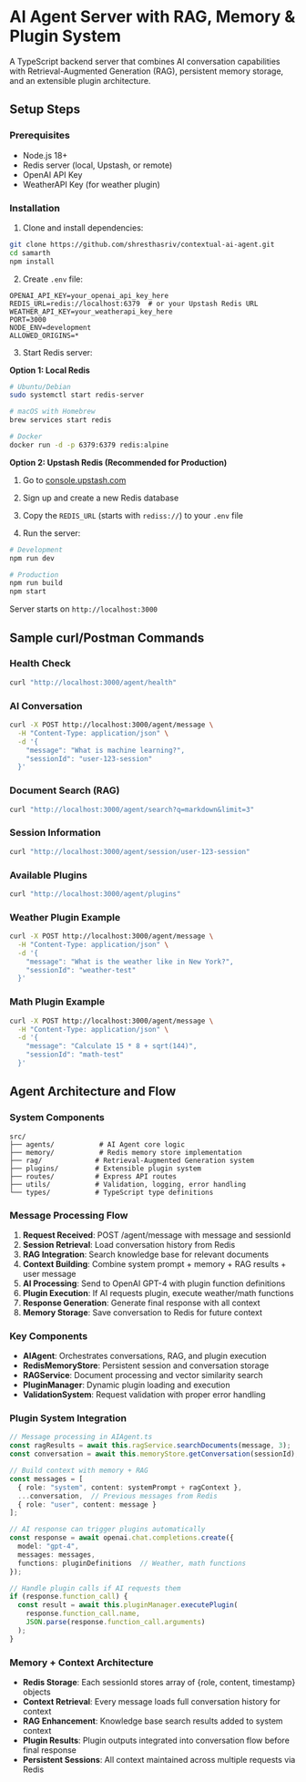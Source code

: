 # AI Agent Server with RAG, Memory & Plugin System

A TypeScript backend server that combines AI conversation capabilities with Retrieval-Augmented Generation (RAG), persistent memory storage, and an extensible plugin architecture.

## Setup Steps

### Prerequisites
- Node.js 18+
- Redis server (local, Upstash, or remote)
- OpenAI API Key
- WeatherAPI Key (for weather plugin)

### Installation

1. Clone and install dependencies:
```bash
git clone https://github.com/shresthasriv/contextual-ai-agent.git
cd samarth
npm install
```

2. Create `.env` file:
```env
OPENAI_API_KEY=your_openai_api_key_here
REDIS_URL=redis://localhost:6379  # or your Upstash Redis URL
WEATHER_API_KEY=your_weatherapi_key_here
PORT=3000
NODE_ENV=development
ALLOWED_ORIGINS=*
```

3. Start Redis server:

**Option 1: Local Redis**
```bash
# Ubuntu/Debian
sudo systemctl start redis-server

# macOS with Homebrew
brew services start redis

# Docker
docker run -d -p 6379:6379 redis:alpine
```

**Option 2: Upstash Redis (Recommended for Production)**
1. Go to [console.upstash.com](https://console.upstash.com)
2. Sign up and create a new Redis database
3. Copy the `REDIS_URL` (starts with `rediss://`) to your `.env` file

4. Run the server:
```bash
# Development
npm run dev

# Production
npm run build
npm start
```

Server starts on `http://localhost:3000`

## Sample curl/Postman Commands

### Health Check
```bash
curl "http://localhost:3000/agent/health"
```

### AI Conversation
```bash
curl -X POST http://localhost:3000/agent/message \
  -H "Content-Type: application/json" \
  -d '{
    "message": "What is machine learning?",
    "sessionId": "user-123-session"
  }'
```

### Document Search (RAG)
```bash
curl "http://localhost:3000/agent/search?q=markdown&limit=3"
```

### Session Information
```bash
curl "http://localhost:3000/agent/session/user-123-session"
```

### Available Plugins
```bash
curl "http://localhost:3000/agent/plugins"
```

### Weather Plugin Example
```bash
curl -X POST http://localhost:3000/agent/message \
  -H "Content-Type: application/json" \
  -d '{
    "message": "What is the weather like in New York?",
    "sessionId": "weather-test"
  }'
```

### Math Plugin Example
```bash
curl -X POST http://localhost:3000/agent/message \
  -H "Content-Type: application/json" \
  -d '{
    "message": "Calculate 15 * 8 + sqrt(144)",
    "sessionId": "math-test"
  }'
```

## Agent Architecture and Flow

### System Components

```
src/
├── agents/           # AI Agent core logic
├── memory/           # Redis memory store implementation
├── rag/             # Retrieval-Augmented Generation system
├── plugins/         # Extensible plugin system
├── routes/          # Express API routes
├── utils/           # Validation, logging, error handling
└── types/           # TypeScript type definitions
```

### Message Processing Flow

1. **Request Received**: POST /agent/message with message and sessionId
2. **Session Retrieval**: Load conversation history from Redis
3. **RAG Integration**: Search knowledge base for relevant documents
4. **Context Building**: Combine system prompt + memory + RAG results + user message
5. **AI Processing**: Send to OpenAI GPT-4 with plugin function definitions
6. **Plugin Execution**: If AI requests plugin, execute weather/math functions
7. **Response Generation**: Generate final response with all context
8. **Memory Storage**: Save conversation to Redis for future context

### Key Components

- **AIAgent**: Orchestrates conversations, RAG, and plugin execution
- **RedisMemoryStore**: Persistent session and conversation storage
- **RAGService**: Document processing and vector similarity search
- **PluginManager**: Dynamic plugin loading and execution
- **ValidationSystem**: Request validation with proper error handling

### Plugin System Integration

```typescript
// Message processing in AIAgent.ts
const ragResults = await this.ragService.searchDocuments(message, 3);
const conversation = await this.memoryStore.getConversation(sessionId);

// Build context with memory + RAG
const messages = [
  { role: "system", content: systemPrompt + ragContext },
  ...conversation,  // Previous messages from Redis
  { role: "user", content: message }
];

// AI response can trigger plugins automatically
const response = await openai.chat.completions.create({
  model: "gpt-4",
  messages: messages,
  functions: pluginDefinitions  // Weather, math functions
});

// Handle plugin calls if AI requests them
if (response.function_call) {
  const result = await this.pluginManager.executePlugin(
    response.function_call.name,
    JSON.parse(response.function_call.arguments)
  );
}
```

### Memory + Context Architecture

- **Redis Storage**: Each sessionId stores array of {role, content, timestamp} objects
- **Context Retrieval**: Every message loads full conversation history for context
- **RAG Enhancement**: Knowledge base search results added to system context
- **Plugin Results**: Plugin outputs integrated into conversation flow before final response
- **Persistent Sessions**: All context maintained across multiple requests via Redis
